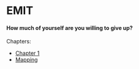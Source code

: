 # EMIT
#### How much of yourself are you willing to give up?

Chapters:
- [Chapter 1](./ch1.md)
- [Mapping](./mapping.md)
